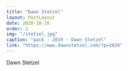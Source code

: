```yaml
---
title: "Dawn Stetzel"
layout: PostLayout
date: 2020-10-16
order: 2
img: "/stetzel.jpg"
caption: "pack - 2019 - Dawn Stetzel"
link: "https://www.dawnstetzel.com/?p=1659"
---
```


Dawn Stetzel
